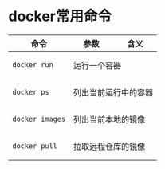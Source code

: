 # docker常用命令

<table>
<thead>
<tr>
<th>命令</th>
<th>参数</th>
<th>含义</th>
</tr>
</thead>
<tbody>
<tr>
<td>

`docker run`

</td>
<td colspan="2">运行一个容器</td>
</tr>
<tr>
<td>

`docker ps`

</td>
<td colspan="2">列出当前运行中的容器</td>
</tr>
<tr>
<td>

`docker images`

</td>
<td colspan="2">列出当前本地的镜像</td>
</tr>
<tr>
<td>

`docker pull`

</td>
<td colspan="2">拉取远程仓库的镜像</td>
</tr>
</tbody>
</table>
